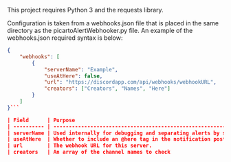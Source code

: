 This project requires Python 3 and the requests library.

Configuration is taken from a webhooks.json file that is placed in the same directory as the picartoAlertWebhooker.py file.
An example of the webhooks.json required syntax is below:

```JSON
{
    "webhooks": [
        {
            "serverName": "Example",
            "useAtHere": false,
            "url": "https://discordapp.com/api/webhooks/webhookURL",
            "creators": ["Creators", "Names", "Here"]
        }
    ]
}```

| Field      | Purpose                                                                                                  |
| ---------- | -------------------------------------------------------------------------------------------------------- |
| serverName | Used internally for debugging and separating alerts by server. Not required to match actual server name. |
| useAtHere  | Whether to include an @here tag in the notification posted to the server.                                |
| url        | The webhook URL for this server.                                                                         |
| creators   | An array of the channel names to check                                                                   |